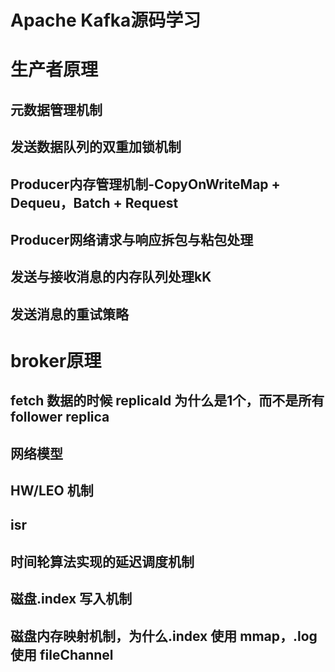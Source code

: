 Apache Kafka源码学习
=================
# 生产者原理
## 元数据管理机制
## 发送数据队列的双重加锁机制
## Producer内存管理机制-CopyOnWriteMap + Dequeu，Batch + Request
## Producer网络请求与响应拆包与粘包处理
## 发送与接收消息的内存队列处理kK
## 发送消息的重试策略

# broker原理

## fetch 数据的时候 replicaId 为什么是1个，而不是所有 follower replica
## 网络模型
## HW/LEO 机制
## isr
## 时间轮算法实现的延迟调度机制
## 磁盘.index 写入机制
## 磁盘内存映射机制，为什么.index 使用 mmap，.log 使用 fileChannel

